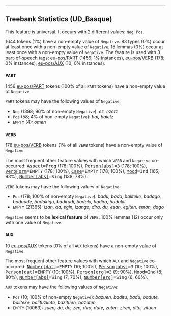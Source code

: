 

--------------------------------------------------------------------------------

## Treebank Statistics (UD_Basque)

This feature is universal.
It occurs with 2 different values: `Neg`, `Pos`.

1644 tokens (1%) have a non-empty value of `Negative`.
83 types (0%) occur at least once with a non-empty value of `Negative`.
15 lemmas (0%) occur at least once with a non-empty value of `Negative`.
The feature is used with 3 part-of-speech tags: [eu-pos/PART]() (1456; 1% instances), [eu-pos/VERB]() (178; 0% instances), [eu-pos/AUX]() (10; 0% instances).

### `PART`

1456 [eu-pos/PART]() tokens (100% of all `PART` tokens) have a non-empty value of `Negative`.

`PART` tokens may have the following values of `Negative`:

* `Neg` (1398; 96% of non-empty `Negative`): <em>ez, ezetz</em>
* `Pos` (58; 4% of non-empty `Negative`): <em>bai, baietz</em>
* `EMPTY` (4): <em>omen</em>

### `VERB`

178 [eu-pos/VERB]() tokens (1% of all `VERB` tokens) have a non-empty value of `Negative`.

The most frequent other feature values with which `VERB` and `Negative` co-occurred: <tt><a href="Aspect.html">Aspect</a>=Prog</tt> (178; 100%), <tt><a href="Person[abs].html">Person[abs]</a>=3</tt> (178; 100%), <tt><a href="VerbForm.html">VerbForm</a>=EMPTY</tt> (178; 100%), <tt><a href="Case.html">Case</a>=EMPTY</tt> (178; 100%), <tt><a href="Mood.html">Mood</a>=Ind</tt> (165; 93%), <tt><a href="Number[abs].html">Number[abs]</a>=Sing</tt> (138; 78%).

`VERB` tokens may have the following values of `Negative`:

* `Pos` (178; 100% of non-empty `Negative`): <em>badu, bada, baliteke, badago, badaude, badakigu, badirudi, badaki, badira, badakit</em>
* `EMPTY` (21365): <em>izan, da, egin, izango, dira, du, esan, egiten, eman, dago</em>

`Negative` seems to be **lexical feature** of `VERB`. 100% lemmas (12) occur only with one value of `Negative`.

### `AUX`

10 [eu-pos/AUX]() tokens (0% of all `AUX` tokens) have a non-empty value of `Negative`.

The most frequent other feature values with which `AUX` and `Negative` co-occurred: <tt><a href="Number[dat].html">Number[dat]</a>=EMPTY</tt> (10; 100%), <tt><a href="Person[abs].html">Person[abs]</a>=3</tt> (10; 100%), <tt><a href="Person[dat].html">Person[dat]</a>=EMPTY</tt> (10; 100%), <tt><a href="Person[erg].html">Person[erg]</a>=3</tt> (9; 90%), <tt><a href="Mood.html">Mood</a>=Ind</tt> (8; 80%), <tt><a href="Number[abs].html">Number[abs]</a>=Sing</tt> (7; 70%), <tt><a href="Number[erg].html">Number[erg]</a>=Sing</tt> (6; 60%).

`AUX` tokens may have the following values of `Negative`:

* `Pos` (10; 100% of non-empty `Negative`): <em>bazuen, baditu, badu, badute, baliteke, balituzkete, bazituen, bazuten</em>
* `EMPTY` (10063): <em>zuen, da, du, zen, dira, dute, zuten, ziren, ditu, zituen</em>

